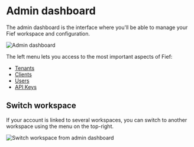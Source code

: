 # Admin dashboard

The admin dashboard is the interface where you'll be able to manage your Fief workspace and configuration.

![Admin dashboard](../../assets/images/admin-dashboard.png)

The left menu lets you access to the most important aspects of Fief:

* [Tenants](./tenants.md)
* [Clients](./clients.md)
* [Users](./users.md)
* [API Keys](./users.md)

## Switch workspace

If your account is linked to several workspaces, you can switch to another workspace using the menu on the top-right.

![Switch workspace from admin dashboard](../../assets/images/admin-switch-workspace.png)
